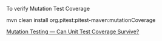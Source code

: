 To verify Mutation Test Coverage

mvn clean install org.pitest:pitest-maven:mutationCoverage

[Mutation Testing — Can Unit Test Coverage Survive?](https://medium.com/@mailshine/mutation-testing-can-unit-test-coverage-survive-a9f9b64e6fbf)